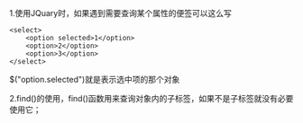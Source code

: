 1.使用JQuary时，如果遇到需要查询某个属性的便签可以这么写


```
<select>
	<option selected>1</option>
	<option>2</option>
	<option>3</option>
</select>
```
$("option.selected")就是表示选中项的那个对象

2.find()的使用，find()函数用来查询对象内的子标签，如果不是子标签就没有必要使用它；

